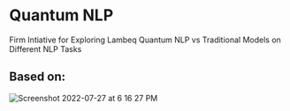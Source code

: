 # Quantum NLP
Firm Intiative for Exploring Lambeq Quantum NLP vs Traditional Models on Different NLP Tasks

## Based on: 

![Screenshot 2022-07-27 at 6 16 27 PM](https://user-images.githubusercontent.com/107437419/181382129-90d40604-891a-4d9d-b5a8-a9bc4a0ef558.png)

